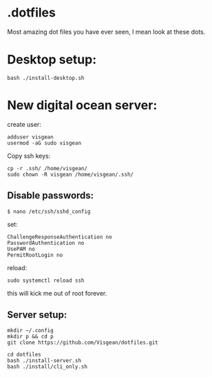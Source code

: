# .dotfiles

Most amazing dot files you have ever seen, I mean look at these dots. 


# Desktop setup:


```
bash ./install-desktop.sh
```


# New digital ocean server:

create user:

```
adduser visgean
usermod -aG sudo visgean
```

Copy ssh keys:
```
cp -r .ssh/ /home/visgean/
sudo chown -R visgean /home/visgean/.ssh/

```

## Disable passwords:

```$ nano /etc/ssh/sshd_config```

set: 

```
ChallengeResponseAuthentication no
PasswordAuthentication no
UsePAM no
PermitRootLogin no
```

reload:
```
sudo systemctl reload ssh
```

this will kick me out of root forever.

## Server setup:  

```
mkdir ~/.config
mkdir p && cd p
git clone https://github.com/Visgean/dotfiles.git

cd dotfiles
bash ./install-server.sh
bash ./install/cli_only.sh

```
